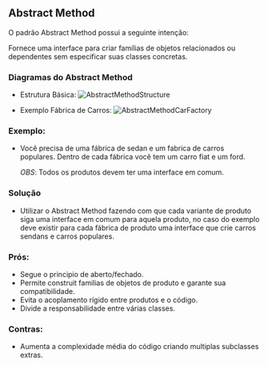 ## Abstract Method

O padrão Abstract Method possui a seguinte intenção:

Fornece uma interface para criar famílias de objetos relacionados ou dependentes sem especificar suas classes concretas.

### Diagramas do Abstract Method
* Estrutura Básica:
![AbstractMethodStructure](https://refactoring.guru/images/patterns/diagrams/abstract-factory/structure.pngs)

* Exemplo Fábrica de Carros:
![AbstractMethodCarFactory](https://brizeno.files.wordpress.com/2011/09/abstract-factory.png)
    
### Exemplo:
 - Você precisa de uma fábrica de sedan e um fabrica de carros populares. Dentro de cada fábrica você tem um carro fiat e um ford.

    *OBS*: Todos os produtos devem ter uma interface em comum.

### Solução
 - Utilizar o Abstract Method fazendo com que cada variante de produto siga uma interface em comum para aquela produto, no caso do exemplo deve existir para cada fábrica de produto uma interface que crie carros sendans e carros populares.

### Prós: 
 - Segue o principio de aberto/fechado.
 - Permite construit familias de objetos de produto e garante sua compatibilidade.
 - Evita o acoplamento rígido entre produtos e o código.
 - Divide a responsabilidade entre várias classes.

### Contras: 
 - Aumenta a complexidade média do código criando multiplas subclasses extras.